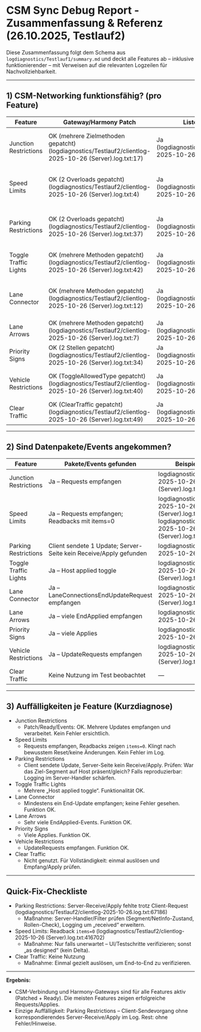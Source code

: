 # CSM Sync Debug Report - Zusammenfassung & Referenz (26.10.2025, Testlauf2)

Diese Zusammenfassung folgt dem Schema aus `logdiagnostics/Testlauf1/summary.md` und deckt alle Features ab – inklusive funktionierender – mit Verweisen auf die relevanten Logzeilen für Nachvollziehbarkeit.

---

## 1) CSM-Networking funktionsfähig? (pro Feature)

| Feature | Gateway/Harmony Patch | Listener "ready" | Befund |
|---|---|---|---|
| Junction Restrictions | OK (mehrere Zielmethoden gepatcht) (logdiagnostics/Testlauf2/clientlog-2025-10-26 (Server).log.txt:17) | Ja (logdiagnostics/Testlauf2/clientlog-2025-10-26 (Server).log.txt:33) | OK: Updates empfangen und angewandt (z.B. received) (logdiagnostics/Testlauf2/clientlog-2025-10-26 (Server).log.txt:416760) |
| Speed Limits | OK (2 Overloads gepatcht) (logdiagnostics/Testlauf2/clientlog-2025-10-26 (Server).log.txt:4) | Ja (logdiagnostics/Testlauf2/clientlog-2025-10-26 (Server).log.txt:6) | OK: Requests empfangen; Items=0 bei Beispiel (kein Fehler) (logdiagnostics/Testlauf2/clientlog-2025-10-26 (Server).log.txt:416749) |
| Parking Restrictions | OK (2 Overloads gepatcht) (logdiagnostics/Testlauf2/clientlog-2025-10-26 (Server).log.txt:37) | Ja (logdiagnostics/Testlauf2/clientlog-2025-10-26 (Server).log.txt:39) | Beobachtung: Client sendete 1 Update; Server-Receive/Apply nicht gesehen (prüfen) (logdiagnostics/Testlauf2/clientlog-2025-10-26.log.txt:67186) |
| Toggle Traffic Lights | OK (mehrere Methoden gepatcht) (logdiagnostics/Testlauf2/clientlog-2025-10-26 (Server).log.txt:42) | Ja (logdiagnostics/Testlauf2/clientlog-2025-10-26 (Server).log.txt:48) | OK: Host applied toggle mehrfach (logdiagnostics/Testlauf2/clientlog-2025-10-26 (Server).log.txt:284580) |
| Lane Connector | OK (mehrere Methoden gepatcht) (logdiagnostics/Testlauf2/clientlog-2025-10-26 (Server).log.txt:12) | Ja (logdiagnostics/Testlauf2/clientlog-2025-10-26 (Server).log.txt:16) | OK: UpdateRequest empfangen (End-Update) (logdiagnostics/Testlauf2/clientlog-2025-10-26 (Server).log.txt:416759) |
| Lane Arrows | OK (mehrere Methoden gepatcht) (logdiagnostics/Testlauf2/clientlog-2025-10-26 (Server).log.txt:7) | Ja (logdiagnostics/Testlauf2/clientlog-2025-10-26 (Server).log.txt:11) | OK: Sehr viele Applies empfangen (logdiagnostics/Testlauf2/clientlog-2025-10-26 (Server).log.txt:70) |
| Priority Signs | OK (2 Stellen gepatcht) (logdiagnostics/Testlauf2/clientlog-2025-10-26 (Server).log.txt:34) | Ja (logdiagnostics/Testlauf2/clientlog-2025-10-26 (Server).log.txt:36) | OK: Zahlreiche Applies (Beispiel) (logdiagnostics/Testlauf2/clientlog-2025-10-26 (Server).log.txt:56) |
| Vehicle Restrictions | OK (ToggleAllowedType gepatcht) (logdiagnostics/Testlauf2/clientlog-2025-10-26 (Server).log.txt:40) | Ja (logdiagnostics/Testlauf2/clientlog-2025-10-26 (Server).log.txt:41) | OK: UpdateRequests empfangen (logdiagnostics/Testlauf2/clientlog-2025-10-26 (Server).log.txt:416751) |
| Clear Traffic | OK (ClearTraffic gepatcht) (logdiagnostics/Testlauf2/clientlog-2025-10-26 (Server).log.txt:49) | Ja (logdiagnostics/Testlauf2/clientlog-2025-10-26 (Server).log.txt:50) | Keine Events gesehen (vermutlich nicht ausgeführt im Test) |

---

## 2) Sind Datenpakete/Events angekommen?

| Feature | Pakete/Events gefunden | Beispiele / Referenzen |
|---|---|---|
| Junction Restrictions | Ja – Requests empfangen | logdiagnostics/Testlauf2/clientlog-2025-10-26 (Server).log.txt:416760 |
| Speed Limits | Ja – Requests empfangen; Readbacks mit items=0 | logdiagnostics/Testlauf2/clientlog-2025-10-26 (Server).log.txt:416749; logdiagnostics/Testlauf2/clientlog-2025-10-26 (Server).log.txt:416702 |
| Parking Restrictions | Client sendete 1 Update; Server-Seite kein Receive/Apply gefunden | logdiagnostics/Testlauf2/clientlog-2025-10-26.log.txt:67186 |
| Toggle Traffic Lights | Ja – Host applied toggle | logdiagnostics/Testlauf2/clientlog-2025-10-26 (Server).log.txt:284580 |
| Lane Connector | Ja – LaneConnectionsEndUpdateRequest empfangen | logdiagnostics/Testlauf2/clientlog-2025-10-26 (Server).log.txt:416759 |
| Lane Arrows | Ja – viele EndApplied empfangen | logdiagnostics/Testlauf2/clientlog-2025-10-26 (Server).log.txt:70 |
| Priority Signs | Ja – viele Applies | logdiagnostics/Testlauf2/clientlog-2025-10-26 (Server).log.txt:56 |
| Vehicle Restrictions | Ja – UpdateRequests empfangen | logdiagnostics/Testlauf2/clientlog-2025-10-26 (Server).log.txt:416751 |
| Clear Traffic | Keine Nutzung im Test beobachtet | — |

---

## 3) Auffälligkeiten je Feature (Kurzdiagnose)

- Junction Restrictions
  - Patch/Ready/Events: OK. Mehrere Updates empfangen und verarbeitet. Kein Fehler ersichtlich.
- Speed Limits
  - Requests empfangen, Readbacks zeigen `items=0`. Klingt nach bewusstem Reset/keine Änderungen. Kein Fehler im Log.
- Parking Restrictions
  - Client sendete Update, Server-Seite kein Receive/Apply. Prüfen: War das Ziel-Segment auf Host präsent/gleich? Falls reproduzierbar: Logging im Server-Handler schärfen.
- Toggle Traffic Lights
  - Mehrere „Host applied toggle“. Funktionalität OK.
- Lane Connector
  - Mindestens ein End-Update empfangen; keine Fehler gesehen. Funktion OK.
- Lane Arrows
  - Sehr viele EndApplied-Events. Funktion OK.
- Priority Signs
  - Viele Applies. Funktion OK.
- Vehicle Restrictions
  - UpdateRequests empfangen. Funktion OK.
- Clear Traffic
  - Nicht genutzt. Für Vollständigkeit: einmal auslösen und Empfang/Apply prüfen.

---

## Quick-Fix-Checkliste

- Parking Restrictions: Server-Receive/Apply fehlte trotz Client-Request (logdiagnostics/Testlauf2/clientlog-2025-10-26.log.txt:67186)
  - Maßnahme: Server-Handler/Filter prüfen (Segment/NetInfo-Zustand, Rollen-Check), Logging um „received“ erweitern.
- Speed Limits: Readback `items=0` (logdiagnostics/Testlauf2/clientlog-2025-10-26 (Server).log.txt:416702)
  - Maßnahme: Nur falls unerwartet – UI/Testschritte verifizieren; sonst „as designed“ (kein Delta).
- Clear Traffic: Keine Nutzung
  - Maßnahme: Einmal gezielt auslösen, um End-to-End zu verifizieren.

---

**Ergebnis:**
- CSM-Verbindung und Harmony-Gateways sind für alle Features aktiv (Patched + Ready). Die meisten Features zeigen erfolgreiche Requests/Applies.
- Einzige Auffälligkeit: Parking Restrictions – Client-Sendevorgang ohne korrespondierendes Server-Receive/Apply im Log. Rest: ohne Fehler/Hinweise.
